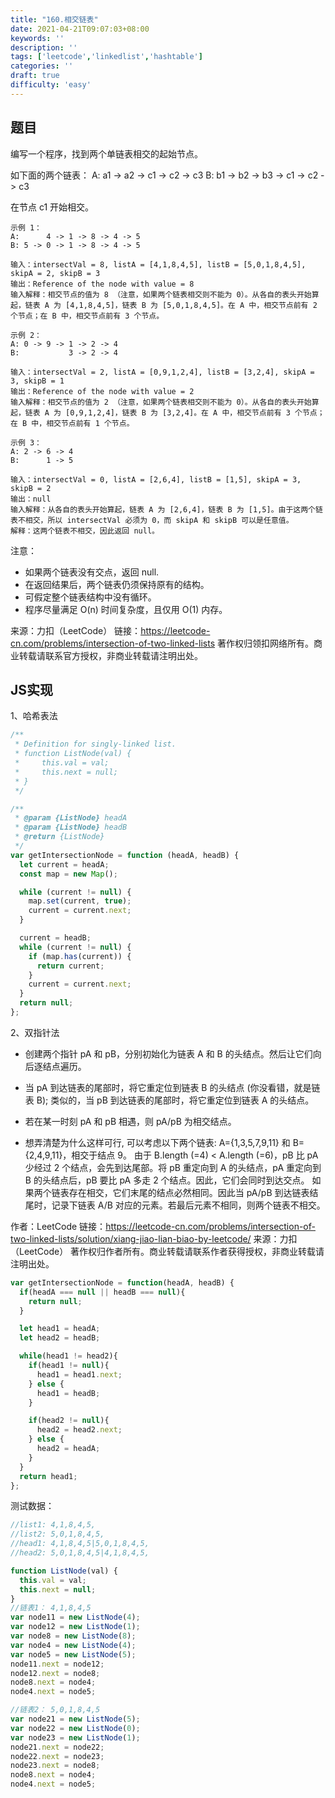 ```yaml
---
title: "160.相交链表"
date: 2021-04-21T09:07:03+08:00
keywords: ''
description: ''
tags: ['leetcode','linkedlist','hashtable']
categories: ''
draft: true
difficulty: 'easy'
---
```


## 题目

编写一个程序，找到两个单链表相交的起始节点。

如下面的两个链表：
A:       a1 -> a2 -> c1 -> c2 -> c3
B: b1 -> b2 -> b3 -> c1 -> c2 -> c3

在节点 c1 开始相交。

```
示例 1：
A:      4 -> 1 -> 8 -> 4 -> 5
B: 5 -> 0 -> 1 -> 8 -> 4 -> 5

输入：intersectVal = 8, listA = [4,1,8,4,5], listB = [5,0,1,8,4,5], skipA = 2, skipB = 3
输出：Reference of the node with value = 8
输入解释：相交节点的值为 8 （注意，如果两个链表相交则不能为 0）。从各自的表头开始算起，链表 A 为 [4,1,8,4,5]，链表 B 为 [5,0,1,8,4,5]。在 A 中，相交节点前有 2 个节点；在 B 中，相交节点前有 3 个节点。

示例 2：
A: 0 -> 9 -> 1 -> 2 -> 4
B:           3 -> 2 -> 4

输入：intersectVal = 2, listA = [0,9,1,2,4], listB = [3,2,4], skipA = 3, skipB = 1
输出：Reference of the node with value = 2
输入解释：相交节点的值为 2 （注意，如果两个链表相交则不能为 0）。从各自的表头开始算起，链表 A 为 [0,9,1,2,4]，链表 B 为 [3,2,4]。在 A 中，相交节点前有 3 个节点；在 B 中，相交节点前有 1 个节点。

示例 3：
A: 2 -> 6 -> 4
B:      1 -> 5

输入：intersectVal = 0, listA = [2,6,4], listB = [1,5], skipA = 3, skipB = 2
输出：null
输入解释：从各自的表头开始算起，链表 A 为 [2,6,4]，链表 B 为 [1,5]。由于这两个链表不相交，所以 intersectVal 必须为 0，而 skipA 和 skipB 可以是任意值。
解释：这两个链表不相交，因此返回 null。
```

注意：

- 如果两个链表没有交点，返回 null.
- 在返回结果后，两个链表仍须保持原有的结构。
- 可假定整个链表结构中没有循环。
- 程序尽量满足 O(n) 时间复杂度，且仅用 O(1) 内存。


来源：力扣（LeetCode）
链接：https://leetcode-cn.com/problems/intersection-of-two-linked-lists
著作权归领扣网络所有。商业转载请联系官方授权，非商业转载请注明出处。


## JS实现


1、哈希表法

```javascript
/**
 * Definition for singly-linked list.
 * function ListNode(val) {
 *     this.val = val;
 *     this.next = null;
 * }
 */

/**
 * @param {ListNode} headA
 * @param {ListNode} headB
 * @return {ListNode}
 */
var getIntersectionNode = function (headA, headB) {
  let current = headA;
  const map = new Map();

  while (current != null) {
    map.set(current, true);
    current = current.next;
  }

  current = headB;
  while (current != null) {
    if (map.has(current)) {
      return current;
    }
    current = current.next;
  }
  return null;
};
```

2、双指针法

- 创建两个指针 pA 和 pB，分别初始化为链表 A 和 B 的头结点。然后让它们向后逐结点遍历。
- 当 pA 到达链表的尾部时，将它重定位到链表 B 的头结点 (你没看错，就是链表 B); 类似的，当 pB 到达链表的尾部时，将它重定位到链表 A 的头结点。
- 若在某一时刻 pA 和 pB 相遇，则 pA/pB 为相交结点。

- 想弄清楚为什么这样可行, 可以考虑以下两个链表: A={1,3,5,7,9,11} 和 B={2,4,9,11}，相交于结点 9。 由于 B.length (=4) < A.length (=6)，pB 比 pA 少经过 2 个结点，会先到达尾部。将 pB 重定向到 A 的头结点，pA 重定向到 B 的头结点后，pB 要比 pA 多走 2 个结点。因此，它们会同时到达交点。
如果两个链表存在相交，它们末尾的结点必然相同。因此当 pA/pB 到达链表结尾时，记录下链表 A/B 对应的元素。若最后元素不相同，则两个链表不相交。


作者：LeetCode
链接：https://leetcode-cn.com/problems/intersection-of-two-linked-lists/solution/xiang-jiao-lian-biao-by-leetcode/
来源：力扣（LeetCode）
著作权归作者所有。商业转载请联系作者获得授权，非商业转载请注明出处。


```javascript
var getIntersectionNode = function(headA, headB) {
  if(headA === null || headB === null){
    return null;
  }

  let head1 = headA;
  let head2 = headB;

  while(head1 != head2){
    if(head1 != null){
      head1 = head1.next;
    } else {
      head1 = headB;
    }

    if(head2 != null){
      head2 = head2.next;
    } else {
      head2 = headA;
    }
  }
  return head1;
};
```

测试数据：

```javascript
//list1: 4,1,8,4,5,
//list2: 5,0,1,8,4,5,
//head1: 4,1,8,4,5|5,0,1,8,4,5,
//head2: 5,0,1,8,4,5|4,1,8,4,5,

function ListNode(val) {
  this.val = val;
  this.next = null;
}
//链表1： 4,1,8,4,5
var node11 = new ListNode(4);
var node12 = new ListNode(1);
var node8 = new ListNode(8);
var node4 = new ListNode(4);
var node5 = new ListNode(5);
node11.next = node12;
node12.next = node8;
node8.next = node4;
node4.next = node5;

//链表2： 5,0,1,8,4,5
var node21 = new ListNode(5);
var node22 = new ListNode(0);
var node23 = new ListNode(1);
node21.next = node22;
node22.next = node23;
node23.next = node8;
node8.next = node4;
node4.next = node5;
```
